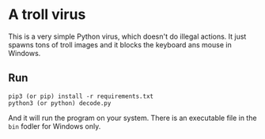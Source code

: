 # A troll virus

This is a very simple Python virus, which doesn't do illegal actions. It just spawns tons of troll images and it blocks the keyboard ans mouse in Windows.

## Run
```
pip3 (or pip) install -r requirements.txt
python3 (or python) decode.py
```
And it will run the program on your system. There is an executable file in the `bin` fodler for Windows only.